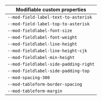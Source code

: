 | Modifiable custom properties |
| --- |
| `--mod-field-label-text-to-asterisk` |
| `--mod-field-label-top-to-asterisk` |
| `--mod-fieldlabel-font-size` |
| `--mod-fieldlabel-font-weight` |
| `--mod-fieldlabel-line-height` |
| `--mod-fieldlabel-line-height-cjk` |
| `--mod-fieldlabel-min-height` |
| `--mod-fieldlabel-side-padding-right` |
| `--mod-fieldlabel-side-padding-top` |
| `--mod-spacing-300` |
| `--mod-tableform-border-spacing` |
| `--mod-tableform-margin` |